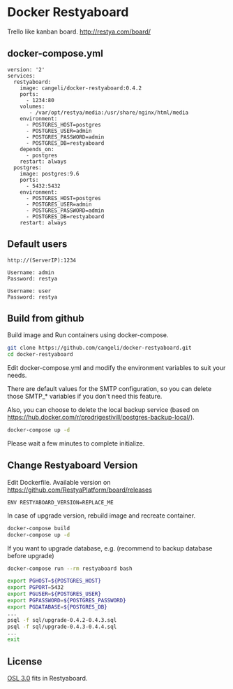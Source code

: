 Docker Restyaboard
===================

Trello like kanban board. http://restya.com/board/

docker-compose.yml
------------------
```
version: '2'
services:
  restyaboard:
    image: cangeli/docker-restyaboard:0.4.2
    ports:
      - 1234:80
    volumes:
       - /var/opt/restya/media:/usr/share/nginx/html/media
    environment:
      - POSTGRES_HOST=postgres
      - POSTGRES_USER=admin
      - POSTGRES_PASSWORD=admin
      - POSTGRES_DB=restyaboard
    depends_on:
      - postgres
    restart: always
  postgres:
    image: postgres:9.6
    ports:
      - 5432:5432
    environment:
      - POSTGRES_HOST=postgres
      - POSTGRES_USER=admin
      - POSTGRES_PASSWORD=admin
      - POSTGRES_DB=restyaboard
    restart: always
```


Default users
-------------
```
http://(ServerIP):1234

Username: admin
Password: restya

Username: user
Password: restya
```


Build from github
-----------------

Build image and Run containers using docker-compose.

``` bash
git clone https://github.com/cangeli/docker-restyaboard.git
cd docker-restyaboard
```

Edit docker-compose.yml and modify the environment variables to suit your needs.

There are default values for the SMTP configuration,
so you can delete those SMTP_* variables if you don't need this feature.

Also, you can choose to delete the local backup service (based on https://hub.docker.com/r/prodrigestivill/postgres-backup-local/).

``` bash
docker-compose up -d
```

Please wait a few minutes to complete initialize.


Change Restyaboard Version
--------------------------

Edit Dockerfile.
Available version on https://github.com/RestyaPlatform/board/releases

```
ENV RESTYABOARD_VERSION=REPLACE_ME
```

In case of upgrade version, rebuild image and recreate container.

```sh
docker-compose build
docker-compose up -d
```

If you want to upgrade database, e.g.
(recommend to backup database before upgrade)

```sh
docker-compose run --rm restyaboard bash

export PGHOST=${POSTGRES_HOST}
export PGPORT=5432
export PGUSER=${POSTGRES_USER}
export PGPASSWORD=${POSTGRES_PASSWORD}
export PGDATABASE=${POSTGRES_DB}
...
psql -f sql/upgrade-0.4.2-0.4.3.sql
psql -f sql/upgrade-0.4.3-0.4.4.sql
...
exit
```


License
------------------------------

[OSL 3.0](LICENSE.txt) fits in Restyaboard.
